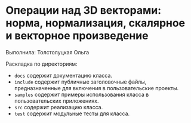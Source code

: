 # Операции над 3D векторами: норма, нормализация, скалярное и векторное произведение

Выполнила: Толстолуцкая Ольга

Раскладка по директориям:

  - `docs` содержит документацию класса.
  - `include` содержит публичные заголовочные файлы, предназначенные для
    включения в пользовательские проекты.
  - `samples` содержит примеры использования класса в пользовательских
    приложениях.
  - `src` содержит реализацию класса.
  - `test` содержит модульные тесты для класса.
